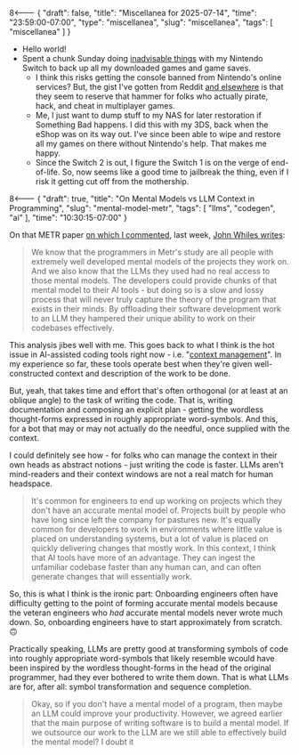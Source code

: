 8<--- { "draft": false, "title": "Miscellanea for 2025-07-14", "time": "23:59:00-07:00", "type": "miscellanea", "slug": "miscellanea", "tags": [ "miscellanea" ] }

- Hello world!
- Spent a chunk Sunday doing [inadvisable things](https://switch.hacks.guide/) with my Nintendo Switch to back up all my downloaded games and game saves.
	- I think this risks getting the console banned from Nintendo's online services? But, the gist I've gotten from Reddit [and elsewhere](https://nx.eiphax.tech/ban.html) is that they seem to reserve that hammer for folks who actually pirate, hack, and cheat in multiplayer games.
	- Me, I just want to dump stuff to my NAS for later restoration if Something Bad happens. I did this with my 3DS, back when the eShop was on its way out. I've since been able to wipe and restore all my games on there without Nintendo's help. That makes me happy.
	- Since the Switch 2 is out, I figure the Switch 1 is on the verge of end-of-life. So, now seems like a good time to jailbreak the thing, even if I risk it getting cut off from the mothership.

8<--- { "draft": true, "title": "On Mental Models vs LLM Context in Programming", "slug": "mental-model-metr", "tags": [ "llms", "codegen", "ai" ], "time": "10:30:15-07:00" }

On that METR paper [on which I commented](https://blog.lmorchard.com/2025/07/10/ai-tools-slowdown/), last week, [John Whiles writes](https://johnwhiles.com/posts/mental-models-vs-ai-tools):

> We know that the programmers in Metr's study are all people with extremely well developed mental models of the projects they work on. And we also know that the LLMs they used had no real access to those mental models. The developers could provide chunks of that mental model to their AI tools - but doing so is a slow and lossy process that will never truly capture the theory of the program that exists in their minds. By offloading their software development work to an LLM they hampered their unique ability to work on their codebases effectively.

This analysis jibes well with me. This goes back to what I think is the hot issue in AI-assisted coding tools right now - i.e. "[context management](https://docs.anthropic.com/en/docs/build-with-claude/context-windows)". In my experience so far, these tools operate best when they're given well-constructed context and description of the work to be done.

But, yeah, that takes time and effort that's often orthogonal (or at least at an oblique angle) to the task of writing the code. That is, writing documentation and composing an explicit plan - getting the wordless thought-forms expressed in roughly appropriate word-symbols. And this, for a bot that may or may not actually do the needful, once supplied with the context.

I could definitely see how - for folks who can manage the context in their own heads as abstract notions - just writing the code is faster. LLMs aren't mind-readers and their context windows are not a real match for human headspace.

> It's common for engineers to end up working on projects which they don't have an accurate mental model of. Projects built by people who have long since left the company for pastures new. It's equally common for developers to work in environments where little value is placed on understanding systems, but a lot of value is placed on quickly delivering changes that mostly work. In this context, I think that AI tools have more of an advantage. They can ingest the unfamiliar codebase faster than any human can, and can often generate changes that will essentially work.

So, this is what I think is the ironic part: Onboarding engineers often have difficulty getting to the point of forming accurate mental models because the veteran engineers who *had* accurate mental models never wrote much down. So, onboarding engineers have to start approximately from scratch. 🙃

Practically speaking, LLMs are pretty good at transforming symbols of code into roughly appropriate word-symbols that likely resemble wcould have been inspired by the wordless thought-forms in the head of the original programmer, had they ever bothered to write them down. That is what LLMs are for, after all: symbol transformation and sequence completion.

> Okay, so if you don't have a mental model of a program, then maybe an LLM could improve your productivity. However, we agreed earlier that the main purpose of writing software is to build a mental model. If we outsource our work to the LLM are we still able to effectively build the mental model? I doubt it

